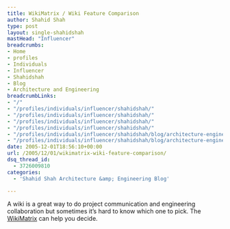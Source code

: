 ```yaml
---
title: WikiMatrix / Wiki Feature Comparison
author: Shahid Shah
type: post
layout: single-shahidshah
mastHead: "Influencer"
breadcrumbs:
- Home
- profiles
- Individuals
- Influencer
- Shahidshah
- Blog
- Architecture and Engineering
breadcrumbLinks:
- "/"
- "/profiles/individuals/influencer/shahidshah/"
- "/profiles/individuals/influencer/shahidshah/"
- "/profiles/individuals/influencer/shahidshah/"
- "/profiles/individuals/influencer/shahidshah/"
- "/profiles/individuals/influencer/shahidshah/blog/architecture-engineering/"
- "/profiles/individuals/influencer/shahidshah/blog/architecture-engineering/"
date: 2005-12-01T18:56:10+00:00
url: /2005/12/01/wikimatrix-wiki-feature-comparison/
dsq_thread_id:
  - 3726009810
categories:
  - 'Shahid Shah Architecture &amp; Engineering Blog'

---
```

A wiki is a great way to do project communication and engineering collaboration but sometimes it&#8217;s hard to know which one to pick. The [WikiMatrix][1] can help you decide.

 [1]: http://www.wikimatrix.org/